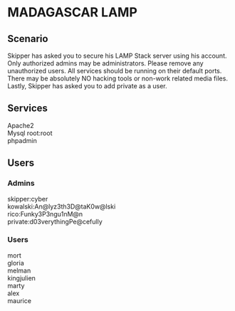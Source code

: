 # MADAGASCAR LAMP

## Scenario
Skipper has asked you to secure his LAMP Stack server using his account. Only authorized admins may be administrators. Please remove any unauthorized users. All services should be running on their default ports. There may be absolutely NO hacking tools or non-work related media files. Lastly, Skipper has asked you to add private as a user.

## Services
Apache2  
Mysql root:root  
phpadmin  

## Users
### Admins
skipper:cyber  
kowalski:An@lyz3th3D@taK0w@lski  
rico:Funky3P3ngu1nM@n  
private:d03verythingPe@cefully  

### Users
mort  
gloria  
melman  
kingjulien  
marty  
alex  
maurice  
